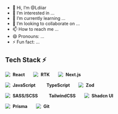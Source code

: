 - 👋 Hi, I’m @Ldiiar
- 👀 I’m interested in ...
- 🌱 I’m currently learning ...
- 💞️ I’m looking to collaborate on ...
- 📫 How to reach me ...
- 😄 Pronouns: ...
- ⚡ Fun fact: ...


## Tech Stack ⚡️

<span>
	<img align="top" src="./icons/react.svg"/>&nbsp;
	<b>React</b>
</span>
&nbsp;&nbsp;&nbsp;&nbsp;&nbsp;
<span>
	<img align="top" src="./icons/rtk.svg"/>&nbsp;
	<b>RTK</b>
</span>
&nbsp;&nbsp;&nbsp;&nbsp;&nbsp;
<span>
	<img align="top" src="./icons/nextJS.svg"/>&nbsp;
	<b>Next.js</b>
</span>
<br/>
<br/>
<span>
	<img align="top" src="./icons/nodeJs.svg"/>&nbsp;
	<b>JavaScript</b>
</span>
&nbsp;&nbsp;&nbsp;&nbsp;&nbsp;
<span>
	<img align="top" src=""/>&nbsp;
	<b>TypeScript</b>
</span>
&nbsp;&nbsp;&nbsp;&nbsp;&nbsp;
<span>
	<img align="top" src="./icons/js.svg"/>&nbsp;
	<b>Zod</b>
</span>
<br/>
<br/>
<span>
	<img align="top" src="./icons/scss.svg"/>&nbsp;
	<b>SASS/SCSS</b>
</span>
&nbsp;&nbsp;&nbsp;&nbsp;&nbsp;
<span>
	<img align="top" src="" />&nbsp;
	<b>TailwindCSS</b>
</span>
&nbsp;&nbsp;&nbsp;&nbsp;&nbsp;
<span>
	<img align="top" src="./icons/antDesign.svg"/>&nbsp;
	<b>Shadcn UI</b>
</span>
<br/>
<br/>
<span>
	<img align="top" src="./icons/gsap.svg"/>&nbsp;
	<b>Prisma</b>
</span>
&nbsp;&nbsp;&nbsp;&nbsp;&nbsp;
<span>
	<img align="top" src="./icons/git.svg"/>&nbsp;
	<b>Git</b>
</span>
